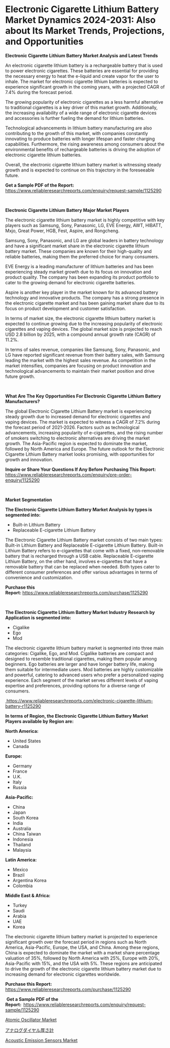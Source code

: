 <p><h1>Electronic Cigarette Lithium Battery Market Dynamics 2024-2031: Also about Its Market Trends, Projections, and Opportunities</h1></p><p><strong>Electronic Cigarette Lithium Battery Market Analysis and Latest Trends</strong></p>
<p><p>An electronic cigarette lithium battery is a rechargeable battery that is used to power electronic cigarettes. These batteries are essential for providing the necessary energy to heat the e-liquid and create vapor for the user to inhale. The market for electronic cigarette lithium batteries is expected to experience significant growth in the coming years, with a projected CAGR of 7.4% during the forecast period. </p><p>The growing popularity of electronic cigarettes as a less harmful alternative to traditional cigarettes is a key driver of this market growth. Additionally, the increasing availability of a wide range of electronic cigarette devices and accessories is further fueling the demand for lithium batteries. </p><p>Technological advancements in lithium battery manufacturing are also contributing to the growth of this market, with companies constantly innovating to produce batteries with longer lifespan and faster charging capabilities. Furthermore, the rising awareness among consumers about the environmental benefits of rechargeable batteries is driving the adoption of electronic cigarette lithium batteries.</p><p>Overall, the electronic cigarette lithium battery market is witnessing steady growth and is expected to continue on this trajectory in the foreseeable future.</p></p>
<p><strong>Get a Sample PDF of the Report:&nbsp;</strong> <a href="https://www.reliableresearchreports.com/enquiry/request-sample/1125290">https://www.reliableresearchreports.com/enquiry/request-sample/1125290</a></p>
<p>&nbsp;</p>
<p><strong>Electronic Cigarette Lithium Battery Major Market Players</strong></p>
<p><p>The electronic cigarette lithium battery market is highly competitive with key players such as Samsung, Sony, Panasonic, LG, EVE Energy, AWT, HIBATT, Mxjo, Great Power, HGB, Fest, Aspire, and Rongcheng. </p><p>Samsung, Sony, Panasonic, and LG are global leaders in battery technology and have a significant market share in the electronic cigarette lithium battery market. These companies are known for their high-quality and reliable batteries, making them the preferred choice for many consumers.</p><p>EVE Energy is a leading manufacturer of lithium batteries and has been experiencing steady market growth due to its focus on innovation and product quality. The company has been expanding its product portfolio to cater to the growing demand for electronic cigarette batteries.</p><p>Aspire is another key player in the market known for its advanced battery technology and innovative products. The company has a strong presence in the electronic cigarette market and has been gaining market share due to its focus on product development and customer satisfaction.</p><p>In terms of market size, the electronic cigarette lithium battery market is expected to continue growing due to the increasing popularity of electronic cigarettes and vaping devices. The global market size is projected to reach USD 2.8 billion by 2025, with a compound annual growth rate (CAGR) of 11.2%.</p><p>In terms of sales revenue, companies like Samsung, Sony, Panasonic, and LG have reported significant revenue from their battery sales, with Samsung leading the market with the highest sales revenue. As competition in the market intensifies, companies are focusing on product innovation and technological advancements to maintain their market position and drive future growth.</p></p>
<p>&nbsp;</p>
<p><strong>What Are The Key Opportunities For Electronic Cigarette Lithium Battery Manufacturers?</strong></p>
<p><p>The global Electronic Cigarette Lithium Battery market is experiencing steady growth due to increased demand for electronic cigarettes and vaping devices. The market is expected to witness a CAGR of 7.2% during the forecast period of 2021-2026. Factors such as technological advancements, increasing popularity of e-cigarettes, and the rising number of smokers switching to electronic alternatives are driving the market growth. The Asia-Pacific region is expected to dominate the market, followed by North America and Europe. The future outlook for the Electronic Cigarette Lithium Battery market looks promising, with opportunities for growth and innovation.</p></p>
<p><strong>Inquire or Share Your Questions If Any Before Purchasing This Report:</strong> <a href="https://www.reliableresearchreports.com/enquiry/pre-order-enquiry/1125290">https://www.reliableresearchreports.com/enquiry/pre-order-enquiry/1125290</a></p>
<p>&nbsp;</p>
<p><strong>Market Segmentation</strong></p>
<p><strong>The Electronic Cigarette Lithium Battery Market Analysis by types is segmented into:</strong></p>
<p><ul><li>Built-in Lithium Battery</li><li>Replaceable E-cigarette Lithium Battery</li></ul></p>
<p><p>The Electronic Cigarette Lithium Battery market consists of two main types: Built-in Lithium Battery and Replaceable E-cigarette Lithium Battery. Built-in Lithium Battery refers to e-cigarettes that come with a fixed, non-removable battery that is recharged through a USB cable. Replaceable E-cigarette Lithium Battery, on the other hand, involves e-cigarettes that have a removable battery that can be replaced when needed. Both types cater to different consumer preferences and offer various advantages in terms of convenience and customization.</p></p>
<p><strong>Purchase this Report:&nbsp;</strong><a href="https://www.reliableresearchreports.com/purchase/1125290">https://www.reliableresearchreports.com/purchase/1125290</a></p>
<p>&nbsp;</p>
<p><strong>The Electronic Cigarette Lithium Battery Market Industry Research by Application is segmented into:</strong></p>
<p><ul><li>Cigalike</li><li>Ego</li><li>Mod</li></ul></p>
<p><p>The electronic cigarette lithium battery market is segmented into three main categories: Cigalike, Ego, and Mod. Cigalike batteries are compact and designed to resemble traditional cigarettes, making them popular among beginners. Ego batteries are larger and have longer battery life, making them suitable for intermediate users. Mod batteries are highly customizable and powerful, catering to advanced users who prefer a personalized vaping experience. Each segment of the market serves different levels of vaping expertise and preferences, providing options for a diverse range of consumers.</p></p>
<p><a href="https://www.reliableresearchreports.com/electronic-cigarette-lithium-battery-r1125290">&nbsp;https://www.reliableresearchreports.com/electronic-cigarette-lithium-battery-r1125290</a></p>
<p><strong>In terms of Region, the Electronic Cigarette Lithium Battery Market Players available by Region are:</strong></p>
<p>
    <p> <strong> North America: </strong>
        <ul>
            <li>United States</li>
            <li>Canada</li>
        </ul>
        </p> 
    <p> <strong> Europe: </strong>
        <ul>
            <li>Germany</li>
            <li>France</li>
            <li>U.K.</li>
            <li>Italy</li>
            <li>Russia</li>
        </ul>
        </p> 
    <p> <strong> Asia-Pacific: </strong>
        <ul>
            <li>China</li>
            <li>Japan</li>
            <li>South Korea</li>
            <li>India</li>
            <li>Australia</li>
            <li>China Taiwan</li>
            <li>Indonesia</li>
            <li>Thailand</li>
            <li>Malaysia</li>
        </ul>
        </p> 
    <p> <strong> Latin America: </strong>
        <ul>
            <li>Mexico</li>
            <li>Brazil</li>
            <li>Argentina Korea</li>
            <li>Colombia</li>
        </ul>
        </p> 
    <p> <strong> Middle East & Africa: </strong>
        <ul>
            <li>Turkey</li>
            <li>Saudi</li>
            <li>Arabia</li>
            <li>UAE</li>
            <li>Korea</li>
        </ul>
    </p>
    </p>
<p><p>The electronic cigarette lithium battery market is projected to experience significant growth over the forecast period in regions such as North America, Asia-Pacific, Europe, the USA, and China. Among these regions, China is expected to dominate the market with a market share percentage valuation of 35%, followed by North America with 25%, Europe with 20%, Asia-Pacific with 15%, and the USA with 5%. These regions are anticipated to drive the growth of the electronic cigarette lithium battery market due to increasing demand for electronic cigarettes worldwide.</p></p>
<p><strong>Purchase this Report: </strong><a href="https://www.reliableresearchreports.com/purchase/1125290">https://www.reliableresearchreports.com/purchase/1125290</a></p>
<p>&nbsp;<strong>Get a Sample PDF of the Report:&nbsp;&nbsp;</strong><a href="https://www.reliableresearchreports.com/enquiry/request-sample/1125290">https://www.reliableresearchreports.com/enquiry/request-sample/1125290</a></p>
<p><strong></strong></p>
<p><p><a href="https://github.com/Chiragrp22/Market-Research-Report-List-5/blob/main/atomic-oscillator-market.md">Atomic Oscillator Market</a></p><p><a href="https://github.com/AaronVargas43/Market-Research-Report-List-2/blob/main/3673748149664.md">アナログダイヤル厚さ計</a></p><p><a href="https://github.com/derrinmiltonellis35gcl/Market-Research-Report-List-3/blob/main/acoustic-emission-sensors-market.md">Acoustic Emission Sensors Market</a></p></p>